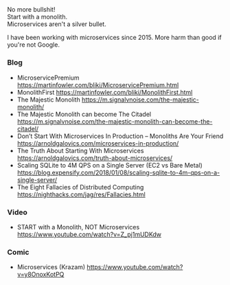 ## 
No more bullshit!  
Start with a monolith.  
Microservices aren't a silver bullet.  

I have been working with microservices since 2015. More harm than good if you're not Google.

### Blog
- MicroservicePremium https://martinfowler.com/bliki/MicroservicePremium.html
- MonolithFirst https://martinfowler.com/bliki/MonolithFirst.html
- The Majestic Monolith https://m.signalvnoise.com/the-majestic-monolith/
- The Majestic Monolith can become The Citadel https://m.signalvnoise.com/the-majestic-monolith-can-become-the-citadel/
- Don’t Start With Microservices In Production – Monoliths Are Your Friend https://arnoldgalovics.com/microservices-in-production/
- The Truth About Starting With Microservices https://arnoldgalovics.com/truth-about-microservices/
- Scaling SQLite to 4M QPS on a Single Server (EC2 vs Bare Metal) https://blog.expensify.com/2018/01/08/scaling-sqlite-to-4m-qps-on-a-single-server/
- The Eight Fallacies of Distributed Computing https://nighthacks.com/jag/res/Fallacies.html


### Video
- START with a Monolith, NOT Microservices https://www.youtube.com/watch?v=Z_pj1mUDKdw

### Comic
- Microservices (Krazam) https://www.youtube.com/watch?v=y8OnoxKotPQ
